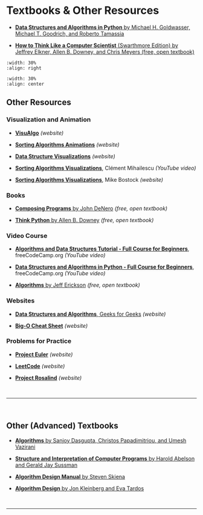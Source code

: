
# Textbooks & Other Resources

* [**Data Structures and Algorithms in Python**
 by Michael H. Goldwasser, Michael T. Goodrich, and Roberto Tamassia](https://furman.bncollege.com/c/Data-Structures-and-Algorithms-in-Python/p/MBS_8773185_dg)

* [**How to Think Like a Computer Scientist** (Swarthmore Edition) by Jeffrey Elkner, Allen B. Downey, and Chris Meyers (free, open textbook)](https://www.cs.swarthmore.edu/courses/CS21Book/)


```{image} https://www.greenteapress.com/thinkpython/think_python_comp2.medium.png
:width: 30%
:align: right
``` 


```{image} https://media.wiley.com/product_data/coverImage300/75/11182902/1118290275.jpg
:width: 30%
:align: center
``` 

## Other Resources 

### Visualization and Animation

* [**VisuAlgo**](https://visualgo.net/en) _(website)_

* [**Sorting Algorithms Animations**](https://www.toptal.com/developers/sorting-algorithms) _(website)_

* [**Data Structure Visualizations**](https://www.cs.usfca.edu/~galles/visualization/Algorithms.html) _(website)_

* [**Sorting Algorithms Visualizations**](https://www.youtube.com/watch?v=kPRA0W1kECg&ab_channel=Cl%C3%A9mentMihailescu), Clément Mihailescu _(YouTube video)_

* [**Sorting Algorithms Visualizations**](https://bost.ocks.org/mike/algorithms/#sorting), Mike Bostock _(website)_

### Books 

* [**Composing Programs** by John DeNero](https://www.composingprograms.com/) _(free, open textbook)_

* [**Think Python** by Allen B. Downey](https://greenteapress.com/wp/think-python-2e/) _(free, open textbook)_

### Video Course

* **[Algorithms and Data Structures Tutorial - Full Course for Beginners](https://www.youtube.com/watch?v=8hly31xKli0)**, freeCodeCamp.org _(YouTube video)_

* [**Data Structures and Algorithms in Python - Full Course for Beginners**](https://www.youtube.com/watch?v=pkYVOmU3MgA&ab_channel=freeCodeCamp.org), freeCodeCamp.org _(YouTube video)_

* [**Algorithms** by Jeff Erickson](http://jeffe.cs.illinois.edu/teaching/algorithms/) _(free, open textbook)_

### Websites

* [**Data Structures and Algorithms**, Geeks for Geeks](https://www.geeksforgeeks.org/python-data-structures-and-algorithms/) _(website)_

* [**Big-O Cheat Sheet**](https://www.bigocheatsheet.com/) _(website)_

### Problems for Practice

* [**Project Euler**](https://projecteuler.net/) _(website)_

* [**LeetCode**](https://leetcode.com/) _(website)_

* [**Project Rosalind**](http://rosalind.info/problems/locations/) _(website)_

<br/>
<hr/>
<br/>

## Other (Advanced) Textbooks

* [**Algorithms** by Sanjoy Dasgupta, Christos Papadimitriou, and Umesh Vazirani](https://www.amazon.com/Algorithms-Sanjoy-Dasgupta/dp/0073523402)

* [**Structure and Interpretation of Computer Programs** by Harold Abelson and Gerald Jay Sussman](https://mitpress.mit.edu/sites/default/files/sicp/full-text/book/book.html)

* [**Algorithm Design Manual** by Steven Skiena](https://www.amazon.com/Algorithm-Design-Manual-Steven-Skiena/dp/1848000693)

* [**Algorithm Design** by Jon Kleinberg and Eva Tardos](https://www.amazon.com/Algorithm-Design-Jon-Kleinberg/dp/0321295358)

<br/>
<hr/>
<br/>